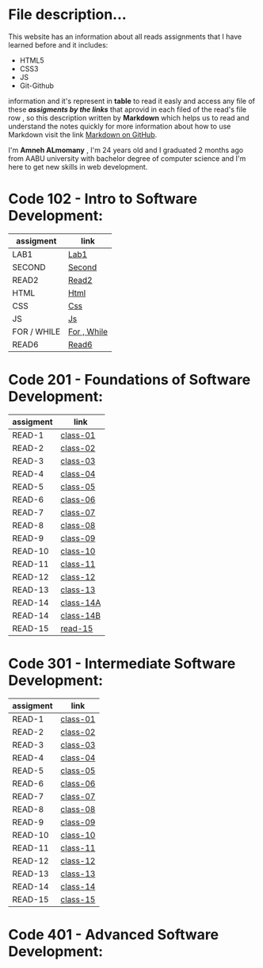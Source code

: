 # File description...
This website has an information about all reads assignments that I have learned before and it includes:
+ HTML5
+ CSS3
+ JS
+ Git-Github

information and it's represent in **table** to read it easly and access any file of these _**assigments by the links**_ that aprovid in each filed of the read's
file row , so this description written by **Markdown** which helps us to read and understand the notes quickly
for more information about how to use Markdown visit the link [Markdown on GitHub](https://docs.github.com/en/github/writing-on-github/getting-started-with-writing-and-formatting-on-github/basic-writing-and-formatting-syntax).


 I'm **Amneh ALmomany** , I'm 24 years old and I graduated 2 months ago from AABU university with bachelor degree of computer science and I'm here to get new skills in web development.


# Code 102 - Intro to Software Development:

 | assigment | link |
 |-----------|--------|
 | LAB1 | [Lab1](102/lab1.md)|
 | SECOND  | [Second](102/second.md)|
 | READ2  | [Read2](102/read2.md)|
 | HTML  | [Html](102/html.md)|
 | CSS  | [Css](102/css.md)|
 | JS  | [Js](102/javascript.md)|
 | FOR / WHILE  | [For , While](102/javascript2.md)|
  | READ6  | [Read6](102/read6.md)|

# Code 201 - Foundations of Software Development:

 | assigment | link |
 |-----------|--------|
 | READ-1 | [class-01](201/class-01.md)| 
 | READ-2 | [class-02](201/class-02.md)|
 | READ-3 | [class-03](201/class-03.md)|
 | READ-4 | [class-04](201/class-04.md)|
 | READ-5 | [class-05](201/class-05.md)|
 | READ-6 | [class-06](201/class-06.md)|
 | READ-7 | [class-07](201/class-07.md)|
 | READ-8 | [class-08](201/class-08.md)|
 | READ-9 | [class-09](201/class-09.md)|
 | READ-10 | [class-10](201/class-10.md)|
 | READ-11 | [class-11](201/class-11.md)|
 | READ-12 | [class-12](201/class-12.md)|
 | READ-13 | [class-13](201/class-13.md)|
 | READ-14 | [class-14A](201/class-14A.md)|
 | READ-14 | [class-14B](201/class-14B.md)|
 | READ-15 | [read-15](read-15.md)|
 
 # Code 301 - Intermediate Software Development:
 
 | assigment | link |
 |-----------|--------|
 | READ-1 | [class-01](301/class-01.md)| 
 | READ-2 | [class-02](301/class-02.md)|
 | READ-3 | [class-03](301/class-03.md)|
 | READ-4 | [class-04](301/class-04.md)|
 | READ-5 | [class-05](301/class-05.md)|
 | READ-6 | [class-06](301/class-06.md)|
 | READ-7 | [class-07](301/class-07.md)|
 | READ-8 | [class-08](301/class-08.md)|
 | READ-9 | [class-09](301/class-09.md)|
 | READ-10 | [class-10](301/class-10.md)|
 | READ-11 | [class-11](301/class-11.md)|
 | READ-12 | [class-12](301/class-12.md)|
 | READ-13 | [class-13](301/class-13.md)|
 | READ-14 | [class-14](301/class-14.md)|
 | READ-15 | [class-15](301/class-15.md)|
 
 # Code 401 - Advanced Software Development:
